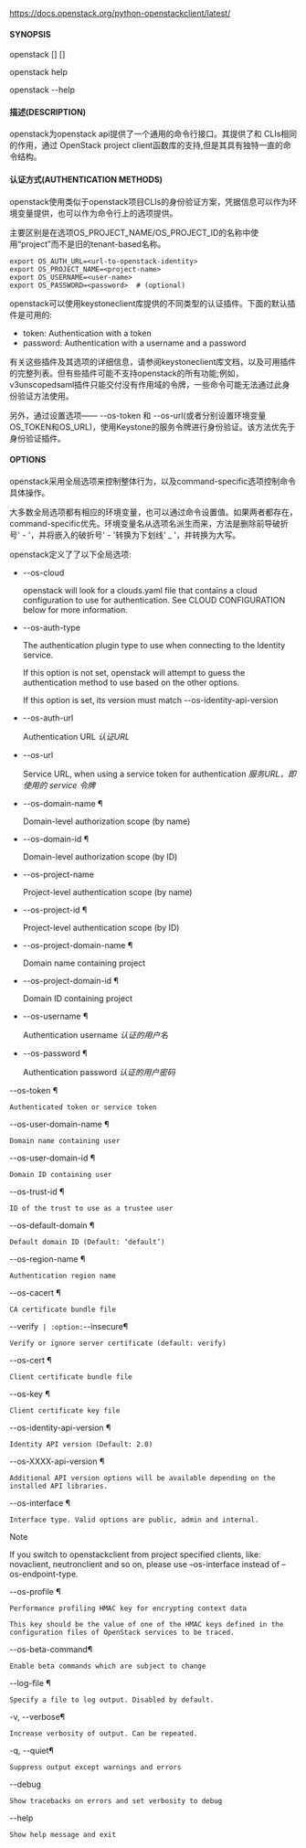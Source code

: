 https://docs.openstack.org/python-openstackclient/latest/

#### SYNOPSIS

openstack [<global-options>] <command> [<command-arguments>]

openstack help <command>

openstack --help

#### 描述(DESCRIPTION)  

openstack为openstack api提供了一个通用的命令行接口。其提供了和 CLIs相同的作用，通过 OpenStack project client函数库的支持,但是其具有独特一直的命令结构。

#### 认证方式(AUTHENTICATION METHODS)

openstack使用类似于openstack项目CLIs的身份验证方案，凭据信息可以作为环境变量提供，也可以作为命令行上的选项提供。

主要区别是在选项OS_PROJECT_NAME/OS_PROJECT_ID的名称中使用“project”而不是旧的tenant-based名称。

```
export OS_AUTH_URL=<url-to-openstack-identity>
export OS_PROJECT_NAME=<project-name>
export OS_USERNAME=<user-name>
export OS_PASSWORD=<password>  # (optional)
```
openstack可以使用keystoneclient库提供的不同类型的认证插件。下面的默认插件是可用的:

* token: Authentication with a token
* password: Authentication with a username and a password

有关这些插件及其选项的详细信息，请参阅keystoneclient库文档，以及可用插件的完整列表。但有些插件可能不支持openstack的所有功能;例如，v3unscopedsaml插件只能交付没有作用域的令牌，一些命令可能无法通过此身份验证方法使用。

另外，通过设置选项—— --os-token 和 --os-url(或者分别设置环境变量OS_TOKEN和OS_URL)，使用Keystone的服务令牌进行身份验证。该方法优先于身份验证插件。


#### OPTIONS
openstack采用全局选项来控制整体行为，以及command-specific选项控制命令具体操作。

大多数全局选项都有相应的环境变量，也可以通过命令设置值。如果两者都存在，command-specific优先。环境变量名从选项名派生而来，方法是删除前导破折号' - '，并将嵌入的破折号' - '转换为下划线' _ '，并转换为大写。

openstack定义了了以下全局选项:


* --os-cloud <cloud-name>

    openstack will look for a clouds.yaml file that contains a cloud configuration to use for authentication. See CLOUD CONFIGURATION below for more information.

* --os-auth-type <auth-type>

    The authentication plugin type to use when connecting to the Identity service.

    If this option is not set, openstack will attempt to guess the authentication method to use based on the other options.

    If this option is set, its version must match --os-identity-api-version

* --os-auth-url <auth-url>

    Authentication URL *认证URL*

* --os-url <service-url>

    Service URL, when using a service token for authentication
    *服务URL，即使用的 service 令牌*

* --os-domain-name <auth-domain-name>¶

    Domain-level authorization scope (by name)

* --os-domain-id <auth-domain-id>¶

    Domain-level authorization scope (by ID)

* --os-project-name <auth-project-name>

    Project-level authentication scope (by name)

* --os-project-id <auth-project-id>¶

    Project-level authentication scope (by ID)

* --os-project-domain-name <auth-project-domain-name>¶

    Domain name containing project

* --os-project-domain-id <auth-project-domain-id>¶

    Domain ID containing project

* --os-username <auth-username>¶

    Authentication username
    *认证的用户名*

* --os-password <auth-password>¶

    Authentication password
    *认证的用户密码*

--os-token <token>¶

    Authenticated token or service token

--os-user-domain-name <auth-user-domain-name>¶

    Domain name containing user

--os-user-domain-id <auth-user-domain-id>¶

    Domain ID containing user

--os-trust-id <trust-id>¶

    ID of the trust to use as a trustee user

--os-default-domain <auth-domain>¶

    Default domain ID (Default: ‘default’)

--os-region-name <auth-region-name>¶

    Authentication region name

--os-cacert <ca-bundle-file>¶

    CA certificate bundle file

--verify` | :option:`--insecure¶

    Verify or ignore server certificate (default: verify)

--os-cert <certificate-file>¶

    Client certificate bundle file

--os-key <key-file>¶

    Client certificate key file

--os-identity-api-version <identity-api-version>¶

    Identity API version (Default: 2.0)

--os-XXXX-api-version <XXXX-api-version>¶

    Additional API version options will be available depending on the installed API libraries.

--os-interface <interface>¶

    Interface type. Valid options are public, admin and internal.


Note

If you switch to openstackclient from project specified clients, like: novaclient, neutronclient and so on, please use –os-interface instead of –os-endpoint-type.

--os-profile <hmac-key>¶

    Performance profiling HMAC key for encrypting context data

    This key should be the value of one of the HMAC keys defined in the configuration files of OpenStack services to be traced.

--os-beta-command¶

    Enable beta commands which are subject to change

--log-file <LOGFILE>¶

    Specify a file to log output. Disabled by default.

-v, --verbose¶

    Increase verbosity of output. Can be repeated.

-q, --quiet¶

    Suppress output except warnings and errors

--debug

    Show tracebacks on errors and set verbosity to debug

--help

    Show help message and exit
